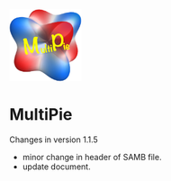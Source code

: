 <img width="128" src="multipie_logo.png">

# MultiPie

Changes in version 1.1.5

- minor change in header of SAMB file.
- update document.
